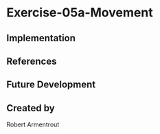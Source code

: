 # Exercise-05a-Movement


## Implementation

## References

## Future Development

## Created by
Robert Armentrout
